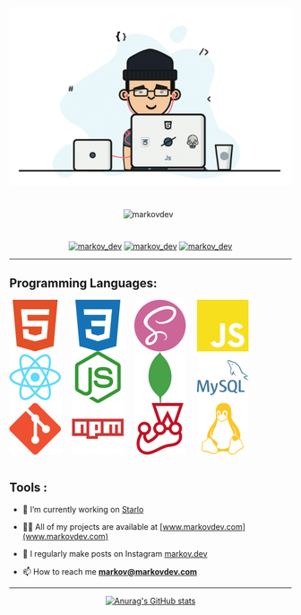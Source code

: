 <img src='./banner.gif'>

<p align="center" padding='200px' style="margin: 40px"> <img src="https://komarev.com/ghpvc/?username=markovdev&label=Profile%20views&color=f86969&style=for-the-badge " alt="markovdev" /> &nbsp;</p>

<div align="center"> <a href="https://twitter.com/markov_dev" target="blank"><img src="https://img.shields.io/twitter/follow/markov_dev?logo=twitter&style=for-the-badge" alt="markov_dev" /></a>
 <a href="https://instagram.com/markov.dev?igshid=MzRlODBiNWFlZA==" target="blank"><img src="https://img.shields.io/twitter/follow/markov.dev?logo=instagram&style=for-the-badge" alt="markov_dev" /></a>    <a href="https://instagram.com/markov.dev?igshid=MzRlODBiNWFlZA==" target="blank"><img src="https://img.shields.io/twitter/follow/markov.dev?logo=linkedin&style=for-the-badge" alt="markov_dev" /></a> </div>

---

## Programming Languages:

 <div > 
 <img  align='center' src='assets/html5.svg'> &nbsp; &nbsp;
 <img  align='center' src='assets/css3.svg'> &nbsp; &nbsp;
 <img  align='center' src='assets/sass.svg'> &nbsp; &nbsp;
 <img  align='center' src='assets/javascript.svg'> &nbsp; &nbsp;
 <img  align='center' src='assets/react.svg'> &nbsp; &nbsp;
 <img  align='center' src='assets/node-dot-js.svg'> &nbsp; &nbsp;
 <img  align='center' src='assets/mongodb.svg'> &nbsp; &nbsp;
 <img  align='center' src='assets/mysql.svg'> &nbsp; &nbsp;
 <img  align='center' src='assets/git.svg'> &nbsp; &nbsp;
 <img  align='center' src='assets/npm.svg'> &nbsp; &nbsp; <img  align='center' src='assets/jest.svg'> &nbsp; &nbsp;
 <img  align='center' src='assets/linux.svg'> &nbsp; &nbsp;

</div>

<br>

## Tools :

</div>

- 🔭 I’m currently working on [Starlo](www.starlo.markovdev.com)

- 👨‍💻 All of my projects are available at [www.markovdev.com](www.markovdev.com)

- 📝 I regularly make posts on Instagram [markov.dev](https://instagram.com/markov.dev?igshid=MzRlODBiNWFlZA==)

- 📫 How to reach me **markov@markovdev.com**

---

<div align='center'>

[![Anurag's GitHub stats](https://github-readme-stats.vercel.app/api?username=markovdev&show_icons=true&bg_color=0d0d0d&text_color=f8f9fa&custom_title=🔥%20My%20Stats:&ring_color=f86969&icon_color=f86969&title_color=f86969&hide_border=true)](https://github.com/anuraghazra/github-readme-stats)

</div>
